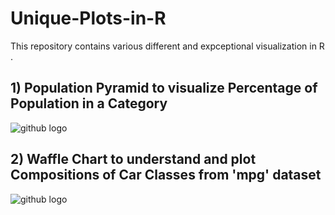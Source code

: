 # Unique-Plots-in-R
This repository contains various different and expceptional visualization in R .



## 1) Population Pyramid to visualize Percentage of Population in a Category

![github logo](https://github.com/anishsingh20/Unique-Plots-in-R/blob/master/Plots/Rplot.png)


## 2) Waffle Chart to understand and plot Compositions of Car Classes from 'mpg' dataset

![github logo](https://github.com/anishsingh20/Unique-Plots-in-R/blob/master/Plots/WaffleChart.png)
